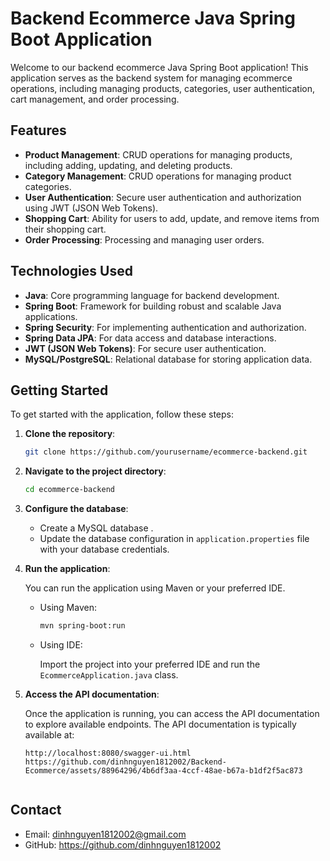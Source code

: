 # Backend Ecommerce Java Spring Boot Application

Welcome to our backend ecommerce Java Spring Boot application! This application serves as the backend system for managing ecommerce operations, including managing products, categories, user authentication, cart management, and order processing.

## Features

- **Product Management**: CRUD operations for managing products, including adding, updating, and deleting products.
- **Category Management**: CRUD operations for managing product categories.
- **User Authentication**: Secure user authentication and authorization using JWT (JSON Web Tokens).
- **Shopping Cart**: Ability for users to add, update, and remove items from their shopping cart.
- **Order Processing**: Processing and managing user orders.

## Technologies Used

- **Java**: Core programming language for backend development.
- **Spring Boot**: Framework for building robust and scalable Java applications.
- **Spring Security**: For implementing authentication and authorization.
- **Spring Data JPA**: For data access and database interactions.
- **JWT (JSON Web Tokens)**: For secure user authentication.
- **MySQL/PostgreSQL**: Relational database for storing application data.

## Getting Started

To get started with the application, follow these steps:

1. **Clone the repository**:

   ```bash
   git clone https://github.com/yourusername/ecommerce-backend.git
   ```

2. **Navigate to the project directory**:

   ```bash
   cd ecommerce-backend
   ```

3. **Configure the database**:

   - Create a MySQL database .
   - Update the database configuration in `application.properties` file with your database credentials.

4. **Run the application**:

   You can run the application using Maven or your preferred IDE.

   - Using Maven:

     ```bash
     mvn spring-boot:run
     ```

   - Using IDE:

     Import the project into your preferred IDE and run the `EcommerceApplication.java` class.

5. **Access the API documentation**:

   Once the application is running, you can access the API documentation to explore available endpoints. The API documentation is typically available at:

   ```
   http://localhost:8080/swagger-ui.html
   https://github.com/dinhnguyen1812002/Backend-Ecommerce/assets/88964296/4b6df3aa-4ccf-48ae-b67a-b1df2f5ac873


## Contact
- Email: dinhnguyen1812002@gmail.com
- GitHub: https://github.com/dinhnguyen1812002
